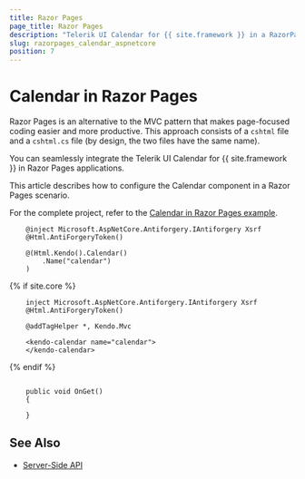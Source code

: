 ```yaml
---
title: Razor Pages
page_title: Razor Pages
description: "Telerik UI Calendar for {{ site.framework }} in a RazorPages application."
slug: razorpages_calendar_aspnetcore
position: 7
---
```


# Calendar in Razor Pages

Razor Pages is an alternative to the MVC pattern that makes page-focused coding easier and more productive. This approach consists of a `cshtml` file and a `cshtml.cs` file (by design, the two files have the same name). 

You can seamlessly integrate the Telerik UI Calendar for {{ site.framework }} in Razor Pages applications.

This article describes how to configure the Calendar component in a Razor Pages scenario.

For the complete project, refer to the [Calendar in Razor Pages example](https://github.com/telerik/ui-for-aspnet-core-examples/blob/master/Telerik.Examples.RazorPages/Telerik.Examples.RazorPages/Pages/Calendar/CalendarIndex.cshtml).


```tab-HtmlHelper(csthml)   
    @inject Microsoft.AspNetCore.Antiforgery.IAntiforgery Xsrf
    @Html.AntiForgeryToken()

    @(Html.Kendo().Calendar()
        .Name("calendar")
    )

```

{% if site.core %}
```tab-TagHelper(cshtml)
    inject Microsoft.AspNetCore.Antiforgery.IAntiforgery Xsrf
    @Html.AntiForgeryToken()

    @addTagHelper *, Kendo.Mvc

    <kendo-calendar name="calendar">
    </kendo-calendar>
```
{% endif %}

```tab-PageModel(cshtml.cs)      
	
    public void OnGet()
    {

    }
```

## See Also

* [Server-Side API](/api/calendar)
